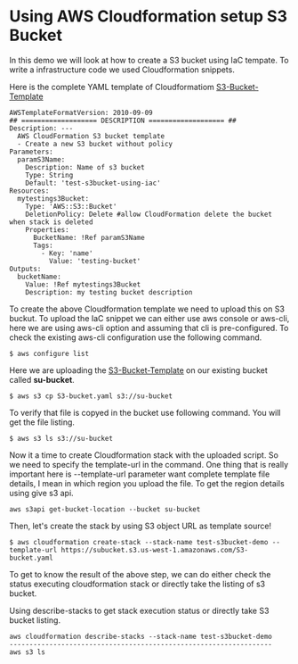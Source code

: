 # Using AWS Cloudformation setup S3 Bucket
In this demo we will look at how to create a S3 bucket using IaC tempate. To write a infrastructure code we used Cloudformation snippets.

Here is the complete YAML template of Cloudformatiom [S3-Bucket-Template](https://github.com/technetbytes/Cloudify/blob/main/AWS/IaC-Templates/S3-bucket.yaml)
    
````
AWSTemplateFormatVersion: 2010-09-09
## =================== DESCRIPTION =================== ##
Description: ---
  AWS CloudFormation S3 bucket template
  - Create a new S3 bucket without policy
Parameters: 
  paramS3Name:
    Description: Name of s3 bucket
    Type: String
    Default: 'test-s3bucket-using-iac'
Resources: 
  mytestings3Bucket:
    Type: 'AWS::S3::Bucket'
    DeletionPolicy: Delete #allow CloudFormation delete the bucket when stack is deleted
    Properties:
      BucketName: !Ref paramS3Name
      Tags:
        - Key: 'name'
          Value: 'testing-bucket'
Outputs:
  bucketName:
    Value: !Ref mytestings3Bucket
    Description: my testing bucket description
````

To create the above Cloudformation template we need to upload this on S3 buckut. To upload the IaC snippet we can either use aws console or aws-cli, here we are using aws-cli option and assuming that cli is pre-configured. To check the existing aws-cli configuration use the following command.

````
$ aws configure list
````
Here we are uploading the [S3-Bucket-Template](https://github.com/technetbytes/Cloudify/blob/main/AWS/IaC-Templates/S3-bucket.yaml) on our existing bucket called **su-bucket**.

````
$ aws s3 cp S3-bucket.yaml s3://su-bucket
````
To verify that file is copyed in the bucket use following command. You will get the file listing.

````
$ aws s3 ls s3://su-bucket
````
Now it a time to create Cloudformation stack with the uploaded script. So we need to specify the template-url in the command. One thing that is really important here is --template-url parameter want complete template file details, I mean in which region you upload the file. To get the region details using give s3 api.

````
aws s3api get-bucket-location --bucket su-bucket
````
Then, let's create the stack by using S3 object URL as template source!
````
$ aws cloudformation create-stack --stack-name test-s3bucket-demo --template-url https://subucket.s3.us-west-1.amazonaws.com/S3-bucket.yaml
````
To get to know the result of the above step, we can do either check the status executing cloudformation stack or directly take the listing of s3 bucket.

Using describe-stacks to get stack execution status or directly take S3 bucket listing.
````
aws cloudformation describe-stacks --stack-name test-s3bucket-demo
------------------------------------------------------------------
aws s3 ls
````
